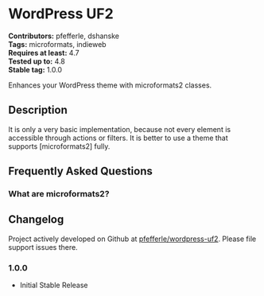 # WordPress UF2 #
**Contributors:** pfefferle, dshanske  
**Tags:** microformats, indieweb  
**Requires at least:** 4.7  
**Tested up to:** 4.8  
**Stable tag:** 1.0.0  

Enhances your WordPress theme with microformats2 classes.

## Description ##

It is only a very basic implementation, because not every element is accessible through actions or filters. It is better to use a theme that supports [microformats2] fully.

## Frequently Asked Questions ##

### What are microformats2? ###

## Changelog ##

Project actively developed on Github at [pfefferle/wordpress-uf2](https://github.com/pfefferle/wordpress-uf2). Please file support issues there.

### 1.0.0 ###
* Initial Stable Release
